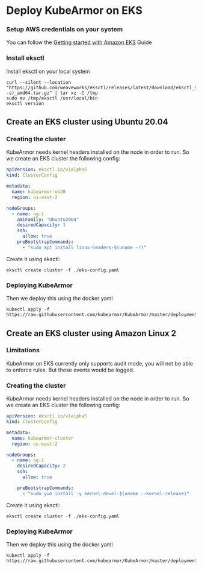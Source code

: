 # Deploy KubeArmor on EKS

### Setup AWS credentials on your system
You can follow the [Getting started with Amazon EKS](https://docs.aws.amazon.com/eks/latest/userguide/getting-started.html "Getting started with Amazon EKS") Guide 

### Install eksctl
Install eksctl on your local system
```
curl --silent --location "https://github.com/weaveworks/eksctl/releases/latest/download/eksctl_$(uname -s)_amd64.tar.gz" | tar xz -C /tmp
sudo mv /tmp/eksctl /usr/local/bin
eksctl version
```


## Create an EKS cluster using Ubuntu 20.04

### Creating the cluster
KubeArmor needs kernel headers installed on the node in order to run. So we create an EKS cluster the following config:
```yaml
apiVersion: eksctl.io/v1alpha5
kind: ClusterConfig

metadata:
  name: kubearmor-ub20
  region: us-east-2

nodeGroups:
  - name: ng-1
    amiFamily: "Ubuntu2004"
    desiredCapacity: 1
    ssh:
      allow: true
    preBootstrapCommands:
      - "sudo apt install linux-headers-$(uname -r)"
```

Create it using eksctl:
```
eksctl create cluster -f ./eks-config.yaml
```


### Deploying KubeArmor
Then we deploy this using the docker yaml
```
kubectl apply -f https://raw.githubusercontent.com/kubearmor/KubeArmor/master/deployments/generic/kubearmor.yaml
```

## Create an EKS cluster using Amazon Linux 2

### Limitations
KubeArmor on EKS currently only supports audit mode, you will not be able to enforce rules. But those events would be logged.


### Creating the cluster
KubeArmor needs kernel headers installed on the node in order to run. So we create an EKS cluster the following config:
```yaml
apiVersion: eksctl.io/v1alpha5
kind: ClusterConfig

metadata:
  name: kubearmor-cluster
  region: us-east-2

nodeGroups:
  - name: ng-1
    desiredCapacity: 2
    ssh:
      allow: true

    preBootstrapCommands:
      - "sudo yum install -y kernel-devel-$(uname --kernel-release)"
```

Create it using eksctl:
```
eksctl create cluster -f ./eks-config.yaml
```

### Deploying KubeArmor
Then we deploy this using the docker yaml
```
kubectl apply -f https://raw.githubusercontent.com/kubearmor/KubeArmor/master/deployments/docker/kubearmor.yaml
```


